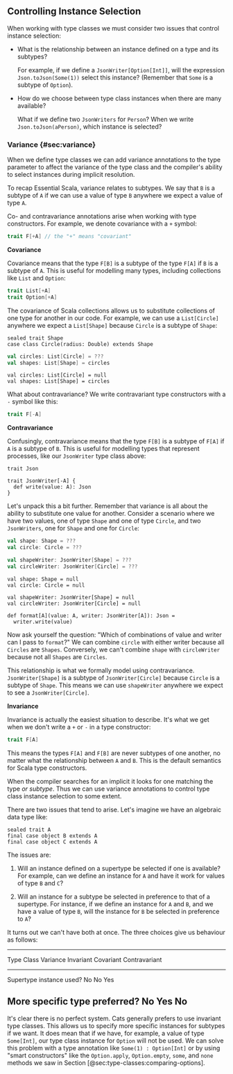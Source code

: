 ## Controlling Instance Selection

When working with type classes
we must consider two issues
that control instance selection:

 -  What is the relationship between
    an instance defined on a type and its subtypes?

    For example, if we define a `JsonWriter[Option[Int]]`,
    will the expression `Json.toJson(Some(1))` select this instance?
    (Remember that `Some` is a subtype of `Option`).

 -  How do we choose between type class instances
    when there are many available?

    What if we define two `JsonWriters` for `Person`?
    When we write `Json.toJson(aPerson)`,
    which instance is selected?

### Variance {#sec:variance}

When we define type classes we can
add variance annotations to the type parameter
to affect the variance of the type class
and the compiler's ability to select instances
during implicit resolution.

To recap Essential Scala,
variance relates to subtypes.
We say that `B` is a subtype of `A`
if we can use a value of type `B`
anywhere we expect a value of type `A`.

Co- and contravariance annotations arise
when working with type constructors.
For example, we denote covariance with a `+` symbol:

```scala
trait F[+A] // the "+" means "covariant"
```

**Covariance**

Covariance means that the type `F[B]`
is a subtype of the type `F[A]` if `B` is a subtype of `A`.
This is useful for modelling many types,
including collections like `List` and `Option`:

```scala
trait List[+A]
trait Option[+A]
```

The covariance of Scala collections allows
us to substitute collections of one type for another in our code.
For example, we can use a `List[Circle]`
anywhere we expect a `List[Shape]` because
`Circle` is a subtype of `Shape`:

```tut:book:silent
sealed trait Shape
case class Circle(radius: Double) extends Shape
```

```scala
val circles: List[Circle] = ???
val shapes: List[Shape] = circles
```

```tut:book:invisible
val circles: List[Circle] = null
val shapes: List[Shape] = circles
```

What about contravariance?
We write contravariant type constructors
with a `-` symbol like this:

```scala
trait F[-A]
```

**Contravariance**

Confusingly, contravariance means that the type `F[B]`
is a subtype of `F[A]` if `A` is a subtype of `B`.
This is useful for modelling types that represent processes,
like our `JsonWriter` type class above:

```tut:book:invisible
trait Json
```

```tut:book
trait JsonWriter[-A] {
  def write(value: A): Json
}
```

Let's unpack this a bit further.
Remember that variance is all about
the ability to substitute one value for another.
Consider a scenario where we have two values,
one of type `Shape` and one of type `Circle`,
and two `JsonWriters`, one for `Shape` and one for `Circle`:

```scala
val shape: Shape = ???
val circle: Circle = ???

val shapeWriter: JsonWriter[Shape] = ???
val circleWriter: JsonWriter[Circle] = ???
```

```tut:book:invisible
val shape: Shape = null
val circle: Circle = null

val shapeWriter: JsonWriter[Shape] = null
val circleWriter: JsonWriter[Circle] = null
```

```tut:book:silent
def format[A](value: A, writer: JsonWriter[A]): Json =
  writer.write(value)
```

Now ask yourself the question:
"Which of combinations of value and writer can I pass to `format`?"
We can combine `circle` with either writer
because all `Circles` are `Shapes`.
Conversely, we can't combine `shape` with `circleWriter`
because not all `Shapes` are `Circles`.

This relationship is what we formally model using contravariance.
`JsonWriter[Shape]` is a subtype of `JsonWriter[Circle]`
because `Circle` is a subtype of `Shape`.
This means we can use `shapeWriter`
anywhere we expect to see a `JsonWriter[Circle]`.

**Invariance**

Invariance is actually the easiest situation to describe.
It's what we get when we don't write a `+` or `-`
in a type constructor:

```scala
trait F[A]
```

This means the types `F[A]` and `F[B]`
are never subtypes of one another,
no matter what the relationship between `A` and `B`.
This is the default semantics for Scala type constructors.

When the compiler searches for an implicit
it looks for one matching the type *or subtype*.
Thus we can use variance annotations
to control type class instance selection to some extent.

There are two issues that tend to arise.
Let's imagine we have an algebraic data type like:

```tut:book:silent
sealed trait A
final case object B extends A
final case object C extends A
```

The issues are:

 1. Will an instance defined on a supertype be selected
    if one is available?
    For example, can we define an instance for `A`
    and have it work for values of type `B` and `C`?

 2. Will an instance for a subtype be selected
    in preference to that of a supertype.
    For instance, if we define an instance for `A` and `B`,
    and we have a value of type `B`,
    will the instance for `B` be selected in preference to `A`?

It turns out we can't have both at once.
The three choices give us behaviour as follows:

-----------------------------------------------------------------------
Type Class Variance             Invariant   Covariant   Contravariant
------------------------------- ----------- ----------- ---------------
Supertype instance used?        No          No          Yes

More specific type preferred?   No          Yes         No
-----------------------------------------------------------------------

It's clear there is no perfect system.
Cats generally prefers to use invariant type classes.
This allows us to specify
more specific instances for subtypes if we want.
It does mean that if we have, for example,
a value of type `Some[Int]`,
our type class instance for `Option` will not be used.
We can solve this problem with
a type annotation like `Some(1) : Option[Int]`
or by using "smart constructors"
like the `Option.apply`, `Option.empty`, `some`, and `none` methods
we saw in Section [@sec:type-classes:comparing-options].
